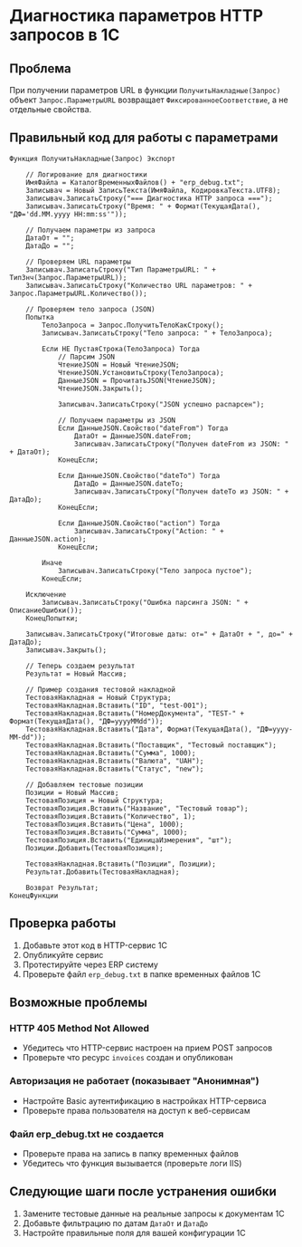 # Диагностика параметров HTTP запросов в 1С

## Проблема
При получении параметров URL в функции `ПолучитьНакладные(Запрос)` объект `Запрос.ПараметрыURL` возвращает `ФиксированноеСоответствие`, а не отдельные свойства.

## Правильный код для работы с параметрами

```1c
Функция ПолучитьНакладные(Запрос) Экспорт
    
    // Логирование для диагностики
    ИмяФайла = КаталогВременныхФайлов() + "erp_debug.txt";
    Записывач = Новый ЗаписьТекста(ИмяФайла, КодировкаТекста.UTF8);
    Записывач.ЗаписатьСтроку("=== Диагностика HTTP запроса ===");
    Записывач.ЗаписатьСтроку("Время: " + Формат(ТекущаяДата(), "ДФ='dd.MM.yyyy HH:mm:ss'"));
    
    // Получаем параметры из запроса
    ДатаОт = "";
    ДатаДо = "";
    
    // Проверяем URL параметры
    Записывач.ЗаписатьСтроку("Тип ПараметрыURL: " + ТипЗнч(Запрос.ПараметрыURL));
    Записывач.ЗаписатьСтроку("Количество URL параметров: " + Запрос.ПараметрыURL.Количество());
    
    // Проверяем тело запроса (JSON)
    Попытка
        ТелоЗапроса = Запрос.ПолучитьТелоКакСтроку();
        Записывач.ЗаписатьСтроку("Тело запроса: " + ТелоЗапроса);
        
        Если НЕ ПустаяСтрока(ТелоЗапроса) Тогда
            // Парсим JSON
            ЧтениеJSON = Новый ЧтениеJSON;
            ЧтениеJSON.УстановитьСтроку(ТелоЗапроса);
            ДанныеJSON = ПрочитатьJSON(ЧтениеJSON);
            ЧтениеJSON.Закрыть();
            
            Записывач.ЗаписатьСтроку("JSON успешно распарсен");
            
            // Получаем параметры из JSON
            Если ДанныеJSON.Свойство("dateFrom") Тогда
                ДатаОт = ДанныеJSON.dateFrom;
                Записывач.ЗаписатьСтроку("Получен dateFrom из JSON: " + ДатаОт);
            КонецЕсли;
            
            Если ДанныеJSON.Свойство("dateTo") Тогда
                ДатаДо = ДанныеJSON.dateTo;
                Записывач.ЗаписатьСтроку("Получен dateTo из JSON: " + ДатаДо);
            КонецЕсли;
            
            Если ДанныеJSON.Свойство("action") Тогда
                Записывач.ЗаписатьСтроку("Action: " + ДанныеJSON.action);
            КонецЕсли;
            
        Иначе
            Записывач.ЗаписатьСтроку("Тело запроса пустое");
        КонецЕсли;
        
    Исключение
        Записывач.ЗаписатьСтроку("Ошибка парсинга JSON: " + ОписаниеОшибки());
    КонецПопытки;
    
    Записывач.ЗаписатьСтроку("Итоговые даты: от=" + ДатаОт + ", до=" + ДатаДо);
    Записывач.Закрыть();
    
    // Теперь создаем результат
    Результат = Новый Массив;
    
    // Пример создания тестовой накладной
    ТестоваяНакладная = Новый Структура;
    ТестоваяНакладная.Вставить("ID", "test-001");
    ТестоваяНакладная.Вставить("НомерДокумента", "TEST-" + Формат(ТекущаяДата(), "ДФ=yyyyMMdd"));
    ТестоваяНакладная.Вставить("Дата", Формат(ТекущаяДата(), "ДФ=yyyy-MM-dd"));
    ТестоваяНакладная.Вставить("Поставщик", "Тестовый поставщик");
    ТестоваяНакладная.Вставить("Сумма", 1000);
    ТестоваяНакладная.Вставить("Валюта", "UAH");
    ТестоваяНакладная.Вставить("Статус", "new");
    
    // Добавляем тестовые позиции
    Позиции = Новый Массив;
    ТестоваяПозиция = Новый Структура;
    ТестоваяПозиция.Вставить("Название", "Тестовый товар");
    ТестоваяПозиция.Вставить("Количество", 1);
    ТестоваяПозиция.Вставить("Цена", 1000);
    ТестоваяПозиция.Вставить("Сумма", 1000);
    ТестоваяПозиция.Вставить("ЕдиницаИзмерения", "шт");
    Позиции.Добавить(ТестоваяПозиция);
    
    ТестоваяНакладная.Вставить("Позиции", Позиции);
    Результат.Добавить(ТестоваяНакладная);
    
    Возврат Результат;
КонецФункции
```

## Проверка работы

1. Добавьте этот код в HTTP-сервис 1С
2. Опубликуйте сервис
3. Протестируйте через ERP систему
4. Проверьте файл `erp_debug.txt` в папке временных файлов 1С

## Возможные проблемы

### HTTP 405 Method Not Allowed
- Убедитесь что HTTP-сервис настроен на прием POST запросов
- Проверьте что ресурс `invoices` создан и опубликован

### Авторизация не работает (показывает "Анонимная")
- Настройте Basic аутентификацию в настройках HTTP-сервиса
- Проверьте права пользователя на доступ к веб-сервисам

### Файл erp_debug.txt не создается
- Проверьте права на запись в папку временных файлов
- Убедитесь что функция вызывается (проверьте логи IIS)

## Следующие шаги после устранения ошибки

1. Замените тестовые данные на реальные запросы к документам 1С
2. Добавьте фильтрацию по датам `ДатаОт` и `ДатаДо`
3. Настройте правильные поля для вашей конфигурации 1С